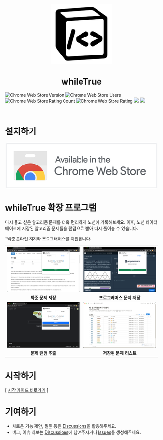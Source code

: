 <div align="center">
    <img width="200" src="docs/logo.png"/>
    <h1>whileTrue</h1>
</div>

<p>
<img alt="Chrome Web Store Version" src="https://img.shields.io/chrome-web-store/v/ockglcdfpkebaiaaocinjdcpiieceocn"> <img alt="Chrome Web Store Users" src="https://img.shields.io/chrome-web-store/users/ockglcdfpkebaiaaocinjdcpiieceocn"> <img alt="Chrome Web Store Rating Count" src="https://img.shields.io/chrome-web-store/rating-count/ockglcdfpkebaiaaocinjdcpiieceocn"> <img alt="Chrome Web Store Rating" src="https://img.shields.io/chrome-web-store/rating/ockglcdfpkebaiaaocinjdcpiieceocn"> <img src="https://img.shields.io/badge/license-MIT-blue" /> <img src="https://hits.seeyoufarm.com/api/count/incr/badge.svg?url=https%3A%2F%2Fgithub.com%2Fmodisfive%2FwhileTrue&count_bg=%2379C83D&title_bg=%23555555&icon=&icon_color=%23E7E7E7&title=hits&edge_flat=false"/>
</p>

<br />

# 설치하기

<div align="center">
   <a href="https://chromewebstore.google.com/detail/whiletrue/ockglcdfpkebaiaaocinjdcpiieceocn">
      <img src="docs/chrome-web-store.png">
   </a>
</div>

# whileTrue 확장 프로그램

다시 풀고 싶은 알고리즘 문제를 더욱 편리하게 노션에 기록해보세요. 이후, 노션 데이터베이스에 저장된 알고리즘 문제들을 랜덤으로 뽑아 다시 풀어볼 수 있습니다.

\*백준 온라인 저지와 프로그래머스를 지원합니다.

<table>
  <tr>
    <td align="center">
        <img src="docs/screenshots/screenshot-baekjoon.png" alt="백준 문제 저장" />
    </td>
    <td align="center">
        <img src="docs/screenshots/screenshot-programmers.png" alt="프로그래머스 문제 저장" />
    </td>
  </tr>
  <tr>
    <td align="center">
        <b>백준 문제 저장</b>
    </td>
    <td align="center">
        <b>프로그래머스 문제 저장</b>
    </td>
  </tr>
  <tr>
    <td align="center">
        <img src="docs/screenshots/screenshot-random.png" alt="문제 랜덤 추출" />
    </td>
    <td align="center">
        <img src="docs/screenshots/screenshot-notion.png" alt="저장된 문제 리스트" />
    </td>
  </tr>
  <tr>
    <td align="center">
        <b>문제 랜덤 추출</b>
    </td>
    <td align="center">
        <b>저장된 문제 리스트</b>
    </td>
  </tr>
</table>

# 시작하기

[ [시작 가이드 바로가기](https://github.com/modisfive/whileTrue/blob/main/NOTION_GUIDE.md) ]

# 기여하기

- 새로운 기능 제안, 질문 등은 [Discussions](https://github.com/modisfive/whileTrue/discussions)을 활용해주세요.
- 버그, 이슈 제보는 [Discussions](https://github.com/modisfive/whileTrue/discussions)에 남겨주시거나 [Issues](https://github.com/modisfive/whileTrue/issues)를 생성해주세요.
